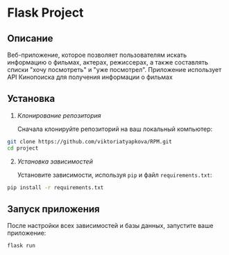 # Flask Project

## Описание

Веб-приложение, которое позволяет пользователям искать информацию о фильмах, актерах, режиссерах, а также составлять списки "хочу посмотреть" и "уже посмотрел". Приложение использует API Кинопоиска для получения информации о фильмах

## Установка

1. *Клонирование репозитория*

   Сначала клонируйте репозиторий на ваш локальный компьютер:

```sh
git clone https://github.com/viktoriatyapkova/RPM.git
cd project
```
2. *Установка зависимостей*

   Установите зависимости, используя `pip` и файл `requirements.txt`:
```sh
pip install -r requirements.txt
```
## Запуск приложения

После настройки всех зависимостей и базы данных, запустите ваше приложение:

```sh
flask run
```
